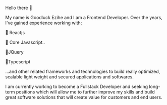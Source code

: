 Hello there 👋

My name is Goodluck Ezihe and I am a Frontend Developer.
Over the years, I've gained experience working with;

🔗 Reactjs

🔗 Core Javascript..

🔗JQuery

🔗Typescript

...and other related frameworks and technologies to 
build really optimized, scalable light weight and 
secured applications and softwares.

I am currently working to become a Fullstack Developer and seeking long-term positions which will 
allow me to further improve my skills and build great 
software solutions that will create value for customers 
and end users.
